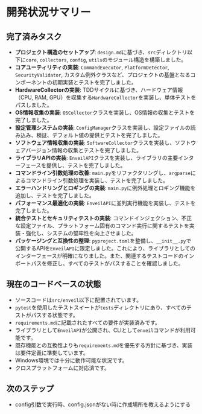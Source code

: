 # 開発状況サマリー

## 完了済みタスク

- **プロジェクト構造のセットアップ**: `design.md`に基づき、`src`ディレクトリ以下に`core`, `collectors`, `config`, `utils`のモジュール構造を構築しました。
- **コアユーティリティの実装**: `CommandExecutor`, `PlatformDetector`, `SecurityValidator`, カスタム例外クラスなど、プロジェクトの基盤となるコンポーネントの初期実装とテストを完了しました。
- **HardwareCollectorの実装**: TDDサイクルに基づき、ハードウェア情報（CPU, RAM, GPU）を収集する`HardwareCollector`を実装し、単体テストをパスしました。
- **OS情報収集の実装**: `OSCollector`クラスを実装し、OS情報の収集とテストを完了しました。
- **設定管理システムの実装**: `ConfigManager`クラスを実装し、設定ファイルの読み込み、検証、デフォルト値の提供とテストを完了しました。
- **ソフトウェア情報収集の実装**: `SoftwareCollector`クラスを実装し、ソフトウェアバージョン情報の収集とテストを完了しました。
- **ライブラリAPIの実装**: `EnveilAPI`クラスを実装し、ライブラリの主要インターフェースを提供し、テストを完了しました。
- **コマンドライン引数処理の改善**: `main.py`をリファクタリングし、`argparse`によるコマンドライン引数処理を実装し、テストを完了しました。
- **エラーハンドリングとロギングの実装**: `main.py`に例外処理とロギング機能を追加し、テストを完了しました。
- **パフォーマンス最適化の実装**: `EnveilAPI`に並列実行機能を実装し、テストを完了しました。
- **統合テストとセキュリティテストの実装**: コマンドインジェクション、不正な設定ファイル、プラットフォーム固有のコマンド実行に関するテストを実装・強化し、システムの堅牢性を向上させました。
- **パッケージングと互換性の整理**: `pyproject.toml`を整備し、`__init__.py`で公開するAPIを`EnveilAPI`に限定しました。これにより、ライブラリとしてのインターフェースが明確になりました。また、関連するテストコードのインポートパスを修正し、すべてのテストがパスすることを確認しました。

## 現在のコードベースの状態

- ソースコードは`src/enveil`以下に配置されています。
- `pytest`を使用したテストスイートが`tests`ディレクトリにあり、すべてのテストがパスする状態です。
- `requirements.md`に記載されたすべての要件が実装済みです。
- ライブラリとして`EnveilAPI`が公開され、CLIとして`enveil`コマンドが利用可能です。
- 既存機能との互換性よりも`requirements.md`を優先する方針に基づき、実装は要件定義に準拠しています。
- Windows環境では十分に動作可能な状況です。
- クロスプラットフォームに対応済です。

## 次のステップ

- config引数で実行時、config.jsonがない時に作成場所を教えるようにする